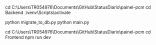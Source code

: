 cd C:\Users\TR054976\Documents\GitHub\StatusDiario\painel-pcm
cd Backend
.\venv\Scripts\activate

python migrate_to_db.py
python main.py

cd C:\Users\TR054976\Documents\GitHub\StatusDiario\painel-pcm
cd Frontend
npm run dev